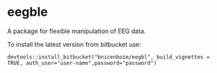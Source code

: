 eegble
======

A package for flexible manipulation of EEG data.

To install the latest version from bitbucket use:

``` 
devtools::install_bitbucket("bnicenboim/eegbl", build_vignettes = TRUE, auth_user="user-name",password="password")
```
